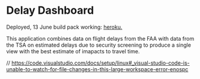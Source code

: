 # Delay Dashboard

Deployed, 13 June build pack working: [heroku.](https://arcane-ravine-69645.herokuapp.com/ )


This application combines data on flight delays from the FAA with data from the TSA on estimated delays due to security screening to produce a single view with the best estimate of imapacts to travel time. 

//  https://code.visualstudio.com/docs/setup/linux#_visual-studio-code-is-unable-to-watch-for-file-changes-in-this-large-workspace-error-enospc

